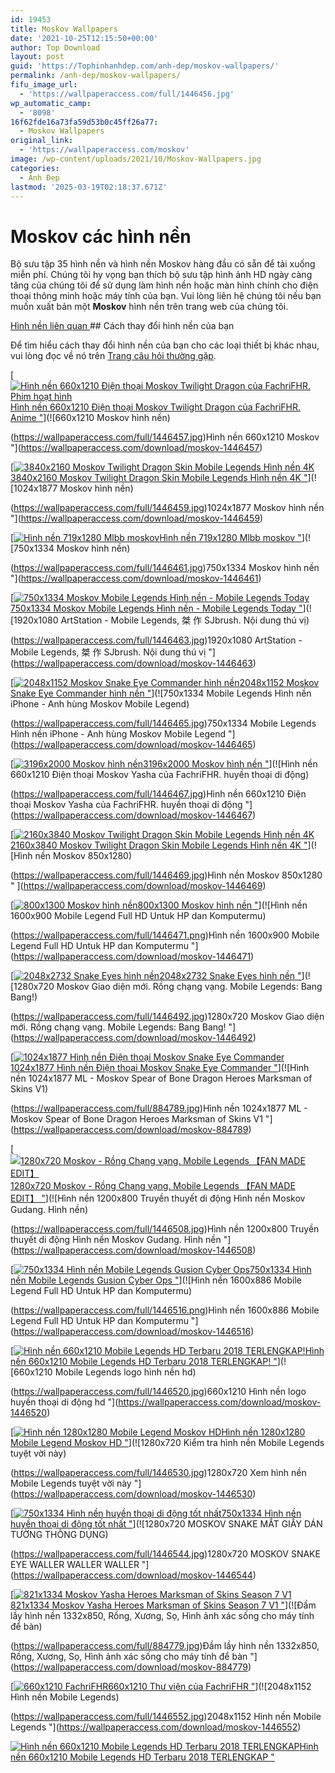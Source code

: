 ```yaml
---
id: 19453
title: Moskov Wallpapers
date: '2021-10-25T12:15:50+00:00'
author: Top Download
layout: post
guid: 'https://Tophinhanhdep.com/anh-dep/moskov-wallpapers/'
permalink: /anh-dep/moskov-wallpapers/
fifu_image_url:
  - 'https://wallpaperaccess.com/full/1446456.jpg'
wp_automatic_camp:
  - '8098'
16f62fde16a73fa59d53b0c45ff26a77:
  - Moskov Wallpapers
original_link:
  - 'https://wallpaperaccess.com/moskov'
image: /wp-content/uploads/2021/10/Moskov-Wallpapers.jpg
categories:
  - Ảnh Đẹp
lastmod: '2025-03-19T02:18:37.671Z'
---
```

# Moskov các hình nền

Bộ sưu tập 35 hình nền và hình nền Moskov hàng đầu có sẵn để tải xuống miễn phí. Chúng tôi hy vọng bạn thích bộ sưu tập hình ảnh HD ngày càng tăng của chúng tôi để sử dụng làm hình nền hoặc màn hình chính cho điện thoại thông minh hoặc máy tính của bạn. Vui lòng liên hệ chúng tôi nếu bạn muốn xuất bản một **Moskov** hình nền trên trang web của chúng tôi.

[Hình nền liên quan ](#related) ## Cách thay đổi hình nền của bạn

Để tìm hiểu cách thay đổi hình nền của bạn cho các loại thiết bị khác nhau, vui lòng đọc về nó trên [Trang câu hỏi thường gặp](https://tophinhanhdep.com/faq/).

  
[[![Hình nền 660x1210 Điện thoại Moskov Twilight Dragon của FachriFHR.  Phim hoạt hình](https://wallpaperaccess.com/full/1446456.jpg)Hình nền 660x1210 Điện thoại Moskov Twilight Dragon của FachriFHR. Anime "](https://wallpaperaccess.com/download/moskov-1446456)](![660x1210 Moskov hình nền)

(https://wallpaperaccess.com/full/1446457.jpg)Hình nền 660x1210 Moskov "](https://wallpaperaccess.com/download/moskov-1446457)

[[![3840x2160 Moskov Twilight Dragon Skin Mobile Legends Hình nền 4K](https://wallpaperaccess.com/full/1446458.jpg)3840x2160 Moskov Twilight Dragon Skin Mobile Legends Hình nền 4K "](https://wallpaperaccess.com/download/moskov-1446458)](![1024x1877 Moskov hình nền)

(https://wallpaperaccess.com/full/1446459.jpg)1024x1877 Moskov hình nền "](https://wallpaperaccess.com/download/moskov-1446459)

[[![Hình nền 719x1280 Mlbb moskov](https://wallpaperaccess.com/full/1446460.jpg)Hình nền 719x1280 Mlbb moskov "](https://wallpaperaccess.com/download/moskov-1446460)](![750x1334 Moskov hình nền)

(https://wallpaperaccess.com/full/1446461.jpg)750x1334 Moskov hình nền "](https://wallpaperaccess.com/download/moskov-1446461)

[[![750x1334 Moskov Mobile Legends Hình nền - Mobile Legends Today](https://wallpaperaccess.com/full/1446462.jpg)750x1334 Moskov Mobile Legends Hình nền - Mobile Legends Today "](https://wallpaperaccess.com/download/moskov-1446462)](![1920x1080 ArtStation - Mobile Legends, 桀 作 SJbrush.  Nội dung thú vị)

(https://wallpaperaccess.com/full/1446463.jpg)1920x1080 ArtStation - Mobile Legends, 桀 作 SJbrush. Nội dung thú vị "](https://wallpaperaccess.com/download/moskov-1446463)

[[![2048x1152 Moskov Snake Eye Commander hình nền](https://wallpaperaccess.com/full/1446464.jpg)2048x1152 Moskov Snake Eye Commander hình nền "](https://wallpaperaccess.com/download/moskov-1446464)](![750x1334 Mobile Legends Hình nền iPhone - Anh hùng Moskov Mobile Legend)

(https://wallpaperaccess.com/full/1446465.jpg)750x1334 Mobile Legends Hình nền iPhone - Anh hùng Moskov Mobile Legend "](https://wallpaperaccess.com/download/moskov-1446465)

[[![3196x2000 Moskov hình nền](https://wallpaperaccess.com/full/1446466.jpg)3196x2000 Moskov hình nền "](https://wallpaperaccess.com/download/moskov-1446466)](![Hình nền 660x1210 Điện thoại Moskov Yasha của FachriFHR.  huyền thoại di động)

(https://wallpaperaccess.com/full/1446467.jpg)Hình nền 660x1210 Điện thoại Moskov Yasha của FachriFHR. huyền thoại di động "](https://wallpaperaccess.com/download/moskov-1446467)

[[![2160x3840 Moskov Twilight Dragon Skin Mobile Legends Hình nền 4K](https://wallpaperaccess.com/full/1446468.jpg)2160x3840 Moskov Twilight Dragon Skin Mobile Legends Hình nền 4K "](https://wallpaperaccess.com/download/moskov-1446468)](![Hình nền Moskov 850x1280)

(https://wallpaperaccess.com/full/1446469.jpg)Hình nền Moskov 850x1280 " ](https://wallpaperaccess.com/download/moskov-1446469)

[[![800x1300 Moskov hình nền](https://wallpaperaccess.com/full/1446470.jpg)800x1300 Moskov hình nền "](https://wallpaperaccess.com/download/moskov-1446470)](![Hình nền 1600x900 Mobile Legend Full HD Untuk HP dan Komputermu)

(https://wallpaperaccess.com/full/1446471.png)Hình nền 1600x900 Mobile Legend Full HD Untuk HP dan Komputermu "](https://wallpaperaccess.com/download/moskov-1446471)

[[![2048x2732 Snake Eyes hình nền](https://wallpaperaccess.com/full/1446473.jpg)2048x2732 Snake Eyes hình nền "](https://wallpaperaccess.com/download/moskov-1446473)](![1280x720 Moskov Giao diện mới.  Rồng chạng vạng.  Mobile Legends: Bang Bang!)

(https://wallpaperaccess.com/full/1446492.jpg)1280x720 Moskov Giao diện mới. Rồng chạng vạng. Mobile Legends: Bang Bang! "](https://wallpaperaccess.com/download/moskov-1446492)

[[![1024x1877 Hình nền Điện thoại Moskov Snake Eye Commander](https://wallpaperaccess.com/full/1446493.jpg)1024x1877 Hình nền Điện thoại Moskov Snake Eye Commander "](https://wallpaperaccess.com/download/moskov-1446493)](![Hình nền 1024x1877 ML - Moskov Spear of Bone Dragon Heroes Marksman of Skins V1)

(https://wallpaperaccess.com/full/884789.jpg)Hình nền 1024x1877 ML - Moskov Spear of Bone Dragon Heroes Marksman of Skins V1 "](https://wallpaperaccess.com/download/moskov-884789)

[[![1280x720 Moskov - Rồng Chạng vạng.  Mobile Legends 【FAN MADE EDIT】](https://wallpaperaccess.com/full/1446503.jpg)1280x720 Moskov - Rồng Chạng vạng. Mobile Legends 【FAN MADE EDIT】 "](https://wallpaperaccess.com/download/moskov-1446503)](![Hình nền 1200x800 Truyền thuyết di động Hình nền Moskov Gudang.  Hình nền)

(https://wallpaperaccess.com/full/1446508.jpg)Hình nền 1200x800 Truyền thuyết di động Hình nền Moskov Gudang. Hình nền "](https://wallpaperaccess.com/download/moskov-1446508)

[[![750x1334 Hình nền Mobile Legends Gusion Cyber ​​Ops](https://wallpaperaccess.com/full/1446512.png)750x1334 Hình nền Mobile Legends Gusion Cyber ​​Ops "](https://wallpaperaccess.com/download/moskov-1446512)](![Hình nền 1600x886 Mobile Legend Full HD Untuk HP dan Komputermu)

(https://wallpaperaccess.com/full/1446516.png)Hình nền 1600x886 Mobile Legend Full HD Untuk HP dan Komputermu "](https://wallpaperaccess.com/download/moskov-1446516)

[[![Hình nền 660x1210 Mobile Legends HD Terbaru 2018 TERLENGKAP!](https://wallpaperaccess.com/full/1446518.jpg)Hình nền 660x1210 Mobile Legends HD Terbaru 2018 TERLENGKAP! "](https://wallpaperaccess.com/download/moskov-1446518)](![660x1210 Mobile Legends logo hình nền hd)

(https://wallpaperaccess.com/full/1446520.jpg)660x1210 Hình nền logo huyền thoại di động hd "](https://wallpaperaccess.com/download/moskov-1446520)

[[![Hình nền 1280x1280 Mobile Legend Moskov HD](https://wallpaperaccess.com/full/1446526.jpg)Hình nền 1280x1280 Mobile Legend Moskov HD "](https://wallpaperaccess.com/download/moskov-1446526)](![1280x720 Kiểm tra hình nền Mobile Legends tuyệt vời này)

(https://wallpaperaccess.com/full/1446530.jpg)1280x720 Xem hình nền Mobile Legends tuyệt vời này "](https://wallpaperaccess.com/download/moskov-1446530)

[[![750x1334 Hình nền huyền thoại di động tốt nhất](https://wallpaperaccess.com/full/884880.jpg)750x1334 Hình nền huyền thoại di động tốt nhất "](https://wallpaperaccess.com/download/moskov-884880)](![1280x720 MOSKOV SNAKE MẮT GIẤY DÁN TƯỜNG THÔNG DỤNG)

(https://wallpaperaccess.com/full/1446544.jpg)1280x720 MOSKOV SNAKE EYE WALLER WALLER WALLER "](https://wallpaperaccess.com/download/moskov-1446544)

[[![821x1334 Moskov Yasha Heroes Marksman of Skins Season 7 V1](https://wallpaperaccess.com/full/1446546.jpg)821x1334 Moskov Yasha Heroes Marksman of Skins Season 7 V1 "](https://wallpaperaccess.com/download/moskov-1446546)](![Đầm lầy hình nền 1332x850, Rồng, Xương, Sọ, Hình ảnh xác sống cho máy tính để bàn)

(https://wallpaperaccess.com/full/884779.jpg)Đầm lầy hình nền 1332x850, Rồng, Xương, Sọ, Hình ảnh xác sống cho máy tính để bàn "](https://wallpaperaccess.com/download/moskov-884779)

[[![660x1210 FachriFHR](https://wallpaperaccess.com/full/1446550.jpg)660x1210 Thư viện của FachriFHR "](https://wallpaperaccess.com/download/moskov-1446550)](![2048x1152 Hình nền Mobile Legends)

(https://wallpaperaccess.com/full/1446552.jpg)2048x1152 Hình nền Mobile Legends "](https://wallpaperaccess.com/download/moskov-1446552)

[![Hình nền 660x1210 Mobile Legends HD Terbaru 2018 TERLENGKAP](https://wallpaperaccess.com/full/1446554.jpg)Hình nền 660x1210 Mobile Legends HD Terbaru 2018 TERLENGKAP "](https://wallpaperaccess.com/download/moskov-1446554)
